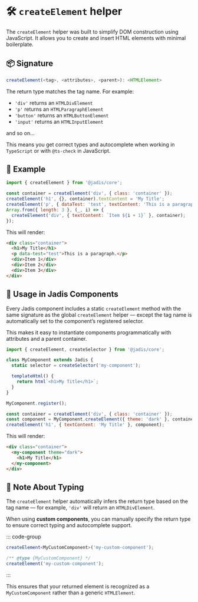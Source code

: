 # 🛠️ `createElement` helper

The `createElement` helper was built to simplify DOM construction using JavaScript. It allows you to create and insert HTML elements with minimal boilerplate.

## 📦 Signature

```typescript
createElement(<tag>, <attributes>, <parent>): <HTMLElement>
```

The return type matches the tag name. For example:

- `'div'` returns an `HTMLDivElement`
- `'p'` returns an `HTMLParagraphElement`
- `'button'` returns an `HTMLButtonElement`
- `'input'` returns an `HTMLInputElement`

and so on...

This means you get correct types and autocomplete when working in `TypeScript` or with `@ts-check` in JavaScript.

## 🧪 Example

```javascript
import { createElement } from '@jadis/core';

const container = createElement('div', { class: 'container' });
createElement('h1', {}, container).textContent = 'My Title';
createElement('p', { dataTest: 'test', textContent: 'This is a paragraph' }, container);
Array.from({ length: 3 }, (_, i) => {
  createElement('div', { textContent: `Item ${i + 1}` }, container);
});
```

This will render:

```html
<div class="container">
  <h1>My Title</h1>
  <p data-test="test">This is a paragraph.</p>
  <div>Item 1</div>
  <div>Item 2</div>
  <div>Item 3</div>
</div>
```

## 🧭 Usage in Jadis Components

Every Jadis component includes a static `createElement` method with the same signature as the global `createElement` helper — except the tag name is automatically set to the component’s registered selector.

This makes it easy to instantiate components programmatically with attributes and a parent container.

```javascript
import { createElement, createSelector } from '@jadis/core';

class MyComponent extends Jadis {
  static selector = createSelector('my-component');

  templateHtml() {
    return html`<h1>My Title</h1>`;
  }
}

MyComponent.register();

const container = createElement('div', { class: 'container' });
const component = MyComponent.createElement({ theme: 'dark' }, container);
createElement('h1', { textContent: 'My Title' }, component);
```

This will render:

```html
<div class="container">
  <my-component theme="dark">
    <h1>My Title</h1>
  </my-component>
</div>
```

## 🧠 Note About Typing

The `createElement` helper automatically infers the return type based on the tag name — for example, `'div'` will return an `HTMLDivElement`.

When using **custom components**, you can manually specify the return type to ensure correct typing and autocomplete support.

::: code-group

```typescript
createElement<MyCustomComponent>('my-custom-component');
```

```javascript [js-doc]
/** @type {MyCustomComponent} */
createElement('my-custom-component');
```

:::

This ensures that your returned element is recognized as a `MyCustomComponent` rather than a generic `HTMLElement`.
